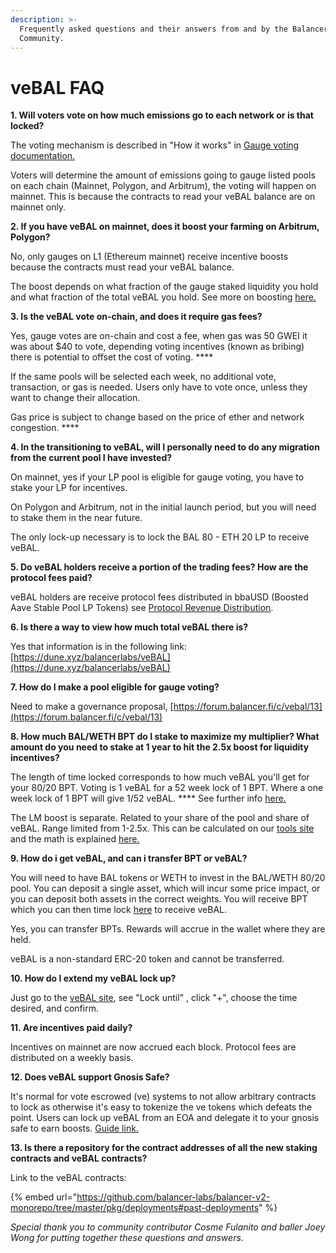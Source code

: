 ```yaml
---
description: >-
  Frequently asked questions and their answers from and by the Balancer
  Community.
---
```


# veBAL FAQ

**1. Will voters vote on how much emissions go to each network or is that locked?**

The voting mechanism is described in "How it works" in [Gauge voting documentation.](financial-implications/gauge-voting.md)

Voters will determine the amount of emissions going to gauge listed pools on each chain (Mainnet, Polygon, and Arbitrum), the voting will happen on mainnet. This is because the contracts to read your veBAL balance are on mainnet only.&#x20;

**2. If you have veBAL on mainnet, does it boost your farming on Arbitrum, Polygon?**

No, only gauges on L1 (Ethereum mainnet) receive incentive boosts because the contracts must read your veBAL balance.&#x20;

The boost depends on what fraction of the gauge staked liquidity you hold and what fraction of the total veBAL you hold. See more on boosting [here.](financial-implications/boosting-bal-incentives/)

**3. Is the veBAL vote on-chain,  and does it require gas fees?**

Yes, gauge votes are on-chain and cost a fee, when gas was 50 GWEI it was about $40 to vote, depending voting incentives (known as bribing) there is potential to offset the cost of voting. ****&#x20;

If the same pools will be selected each week, no additional vote, transaction, or gas is needed. Users only have to vote once, unless they want to change their allocation.&#x20;

Gas price is subject to change based on the price of ether and network congestion. ****&#x20;

**4. In the transitioning to veBAL, will I personally need to do any migration from the current pool I have invested?**

On mainnet, yes if your LP pool is eligible for gauge voting, you have to stake your LP for incentives.

On Polygon and Arbitrum, not in the initial launch period, but you will need to stake them in the near future.

The only lock-up necessary is to lock the BAL 80 - ETH 20 LP to receive veBAL.

**5. Do veBAL holders receive a portion of the trading fees? How are the protocol fees paid?**

veBAL holders are receive protocol fees distributed in bbaUSD (Boosted Aave Stable Pool LP Tokens) see [Protocol Revenue Distribution](financial-implications/protocol-revenue-distribution.md).&#x20;

**6. Is there a way to view how much total veBAL there is?**

Yes that information is in the following link: [https://dune.xyz/balancerlabs/veBAL](https://dune.xyz/balancerlabs/veBAL)

**7. How do I make a pool eligible for gauge voting?**

Need to make a governance proposal, [https://forum.balancer.fi/c/vebal/13](https://forum.balancer.fi/c/vebal/13)

**8. How much BAL/WETH BPT do I stake to maximize my multiplier? What amount do you need to stake at 1 year to hit the 2.5x boost for liquidity incentives?**

The length of time locked corresponds to how much veBAL you'll get for your 80/20 BPT. Voting is 1 veBAL for a 52 week lock of 1 BPT. Where a one week lock of 1 BPT will give 1/52 veBAL. **** See further info [here. ](vote-escrowed-governance.md)

The LM boost is separate. Related to your share of the pool and share of veBAL. Range limited from 1-2.5x. This can be calculated on our [tools site](https://balancer-tools.web.app/boost) and the math is explained [here. ](financial-implications/boosting-bal-incentives/calculating-my-boost.md)

**9. How do i get veBAL, and can i transfer BPT or veBAL?**

You will need to have BAL tokens or WETH to invest in the BAL/WETH 80/20 pool. You can deposit a single asset, which will incur some price impact, or you can deposit both assets in the correct weights. You will receive BPT which you can then time lock [here](https://app.balancer.fi/#/vebal) to receive veBAL.&#x20;

Yes, you can transfer BPTs. Rewards will accrue in the wallet where they are held.&#x20;

veBAL is a non-standard ERC-20 token and cannot be transferred.&#x20;

**10. How do I extend my veBAL lock up?**&#x20;

Just go to the [veBAL site](https://app.balancer.fi/#/vebal), see  "Lock until" , click "+", choose the time desired, and confirm.

**11. Are incentives paid daily?**

Incentives on mainnet are now accrued each block. Protocol fees are distributed on a weekly basis.

**12. Does veBAL support Gnosis Safe?**

It's normal for vote escrowed (ve) systems to not allow arbitrary contracts to lock as otherwise it's easy to tokenize the ve tokens which defeats the point. Users can lock up veBAL from an EOA and delegate it to your gnosis safe to earn boosts. [Guide link.](financial-implications/boosting-bal-incentives/boost-delegation-for-contract-wallet.md)

**13. Is there a repository for the contract addresses of all the new staking contracts and veBAL contracts?**

Link to the veBAL contracts:

{% embed url="https://github.com/balancer-labs/balancer-v2-monorepo/tree/master/pkg/deployments#past-deployments" %}

_Special thank you to community contributor Cosme Fulanito and baller Joey Wong for putting together these questions and answers._&#x20;
